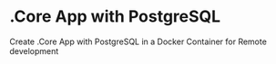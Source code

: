 # .Core App with PostgreSQL

Create .Core App with PostgreSQL in a Docker Container for Remote development
